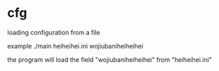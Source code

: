 # cfg
loading configuration from a file

example ./main heiheihei.ini wojiubaniheiheihei

the program will load the field "wojiubaniheiheihei" from "heiheihei.ini"
